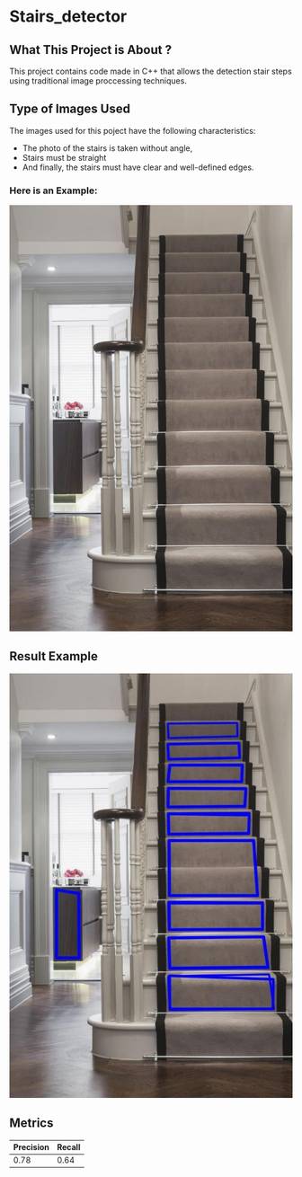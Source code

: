 # Stairs_detector
## What This Project is About ?
This project contains code made in C++ that allows the detection stair steps using traditional image proccessing techniques.

## Type of Images Used
The images used for this poject have the following characteristics:
- The photo of the stairs is taken without angle,
- Stairs must be straight
- And finally, the stairs must have clear and well-defined edges.

### Here is an Example:
![Straith Stairs](bdd/stairs/carpet_stairs.jpg)

## Result Example
![Detection Results](results/image--004.jpg)

## Metrics
| Precision | Recall |
|-----------|--------|
| 0.78 | 0.64 |